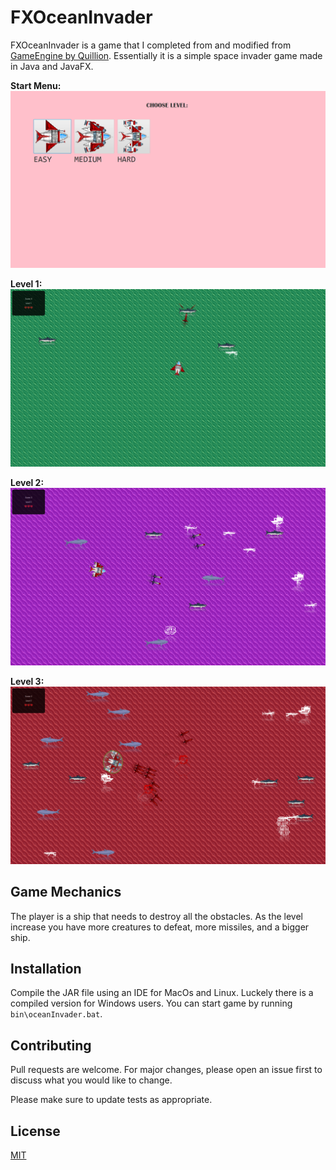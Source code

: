 # FXOceanInvader
FXOceanInvader is a game that I completed from and modified from [GameEngine by Quillion](https://github.com/Quillion/GameEngine). Essentially it is a simple space invader game made in Java and JavaFX.

**Start Menu:**
![menu.png](images/menu.png)

**Level 1:**
![lvl1.png](images/lvl1.png)

**Level 2:**
![lvl2.png](images/lvl2.png)

**Level 3:**
![lvl3.png](images/lvl3.png)

## Game Mechanics 
The player is a ship that needs to destroy all the obstacles. As the level increase
you have more creatures to defeat, more missiles, and a bigger ship.

## Installation

Compile the JAR file using an IDE for MacOs and Linux. 
Luckely there is a compiled version for Windows users. You can start game by running `bin\oceanInvader.bat`.

## Contributing

Pull requests are welcome. For major changes, please open an issue first
to discuss what you would like to change.

Please make sure to update tests as appropriate.

## License

[MIT](https://choosealicense.com/licenses/mit/)
